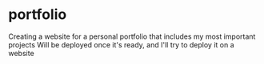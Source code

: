 # portfolio
Creating a website for a personal portfolio that includes my most important projects
Will be deployed once it's ready, and I'll try to deploy it on a website
